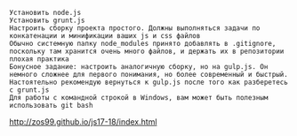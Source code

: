 
    Установить node.js
    Установить grunt.js
    Настроить сборку проекта простого. Должны выполняться задачи по конкатенации и минификации ваших js и css файлов
    Обычно системную папку node_modules принято добавлять в .gitignore, поскольку там хранится очень много файлов, и держать их в репозитории плохая практика
    Бонусное задание: настроить аналогичную сборку, но на gulp.js. Он немного сложнее для первого понимания, но более современный и быстрый. Настоятельно рекомендую вернуться к gulp.js после того как разберетесь с grunt.js
    Для работы с командной строкой в Windows, вам может быть полезным использовать git bash

http://zos99.github.io/js17-18/index.html 
